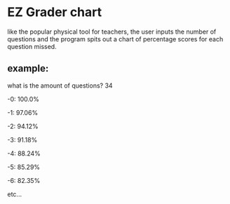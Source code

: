 # EZ Grader chart

like the popular physical tool for teachers, the user inputs the number of questions and the program spits out a chart of percentage scores for each question missed. 

## example:

what is the amount of questions? 34

-0:  100.0%

-1:  97.06%

-2:  94.12%

-3:  91.18%

-4:  88.24%

-5:  85.29%

-6:  82.35%

etc...